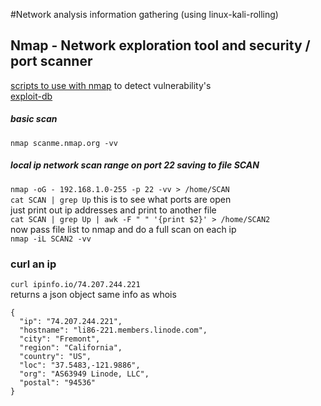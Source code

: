 #Network analysis information gathering (using linux-kali-rolling)

## Nmap - Network exploration tool and security / port scanner  
[scripts to use with nmap](nmap.org/nsedoc/)  to detect vulnerability's  
[exploit-db](www.exploit-db.com) 

##### basic scan  
`nmap scanme.nmap.org -vv` 

##### local ip network scan range on port 22 saving to file SCAN  
`nmap -oG - 192.168.1.0-255 -p 22 -vv > /home/SCAN`  
`cat SCAN | grep Up`  this is to see what ports are open  
just print out ip addresses and print to another file  
`cat SCAN | grep Up | awk -F " " '{print $2}' > /home/SCAN2`  
now pass file list to nmap and do a full scan on each ip  
`nmap -iL SCAN2 -vv`  

### curl an ip 
`curl ipinfo.io/74.207.244.221`  
returns a json object  same info as whois  
```
{
  "ip": "74.207.244.221",
  "hostname": "li86-221.members.linode.com",
  "city": "Fremont",
  "region": "California",
  "country": "US",
  "loc": "37.5483,-121.9886",
  "org": "AS63949 Linode, LLC",
  "postal": "94536"
}
```





